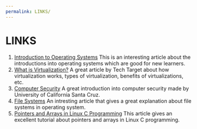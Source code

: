 ```yaml
---
permalink: LINKS/
---
```


# LINKS

1. [Introduction to Operating Systems](https://www.geeksforgeeks.org/introduction-of-operating-system-set-1/)
    This is an interesting article about the introductions into operating systems which are good for new learners.
2. [What is Virtualization?](https://www.techtarget.com/searchitoperations/definition/virtualization)
    A great article by Tech Target about how virtualization works, types of virtualization, benefits of virtualizations, etc.
3. [Computer Security](https://its.ucsc.edu/security/training/docs/intro.pdf)
    A great introduction into computer security made by University of California Santa Cruz.
4. [File Systems](https://www.geeksforgeeks.org/file-systems-in-operating-system/)
    An intresting article that gives a great explanation about file systems in operating system.
5. [Pointers and Arrays in Linux C Programming](https://www.howtoforge.com/linux-c-programming-tutorial-part-19-pointers-and-arrays/#:~:text=Pointers%20are%20a%20special%20kind,store%20an%20address%20into%20it.)
   This article gives an excellent tutorial about pointers and arrays in Linux C programming.
